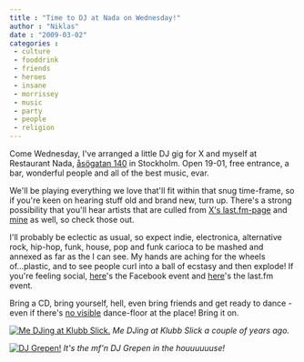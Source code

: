 ```yaml
---
title : "Time to DJ at Nada on Wednesday!"
author : "Niklas"
date : "2009-03-02"
categories : 
 - culture
 - fooddrink
 - friends
 - heroes
 - insane
 - morrissey
 - music
 - party
 - people
 - religion
---
```


Come Wednesday, I've arranged a little DJ gig for X and myself at Restaurant Nada, [åsögatan 140](http://maps.google.com/maps?om=0&iwloc=addr&f=q&ll=59.3136138%2C18.0792147&hl=en&z=16&ie=UTF8) in Stockholm. Open 19-01, free entrance, a bar, wonderful people and all of the best music, evar.

We'll be playing everything we love that'll fit within that snug time-frame, so if you're keen on hearing stuff old and brand new, turn up. There's a strong possibility that you'll hear artists that are culled from [X's last.fm-page](http://www.last.fm/user/cyndamoore) and [mine](http://www.last.fm/user/pivic) as well, so check those out.

I'll probably be eclectic as usual, so expect indie, electronica, alternative rock, hip-hop, funk, house, pop and funk carioca to be mashed and annexed as far as the I can see. My hands are aching for the wheels of...plastic, and to see people curl into a ball of ecstasy and then explode! If you're feeling social, [here](http://www.facebook.com/event.php?eid=48596499150)'s the Facebook event and [here](http://www.last.fm/event/925849)'s the last.fm event.

Bring a CD, bring yourself, hell, even bring friends and get ready to dance - even if there's [no visible](http://icanhascheezburger.com/category/invisible) dance-floor at the place! Bring it on.

[![Me DJing at Klubb Slick.](http://farm1.static.flickr.com/22/32617331_054a0fb762.jpg)](http://www.flickr.com/photos/pivic/32617331) _Me DJing at Klubb Slick a couple of years ago._

[![DJ Grepen!](http://farm4.static.flickr.com/3653/3319947461_e888878fa7.jpg)](http://www.flickr.com/photos/pivic/3319947461) _It's the mf'n DJ Grepen in the houuuuuuse!_

